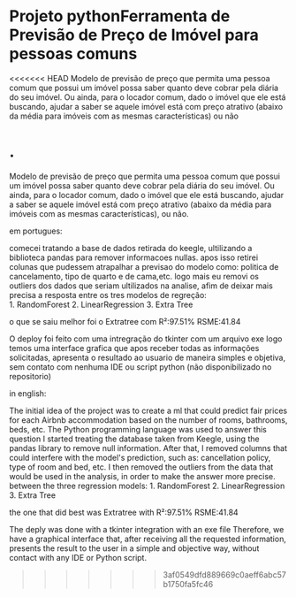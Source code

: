 # Projeto pythonFerramenta de Previsão de Preço de Imóvel para pessoas comuns 
<<<<<<< HEAD
 Modelo de previsão de preço que permita uma pessoa comum que possui um imóvel possa saber quanto deve cobrar pela diária do seu imóvel.  Ou ainda, para o locador comum, dado o imóvel que ele está buscando, ajudar a saber se aquele imóvel está com preço atrativo (abaixo da média para imóveis com as mesmas características) ou não


 .
=======
 Modelo de previsão de preço que permita uma pessoa comum que possui um imóvel possa saber quanto deve cobrar pela diária do seu imóvel.  Ou ainda, para o locador comum, dado o imóvel que ele está buscando, ajudar a saber se aquele imóvel está com preço atrativo (abaixo da média para imóveis com as mesmas características), ou não.



em portugues:

comecei tratando a base de dados retirada do keegle, ultilizando a biblioteca pandas para remover informacoes nullas.
apos isso retirei colunas que pudessem atrapalhar a previsao do modelo como: politica de cancelamento, tipo de quarto e de cama,etc.
logo mais eu removi os outliers dos dados que seriam ultilizados na analise, afim de deixar mais precisa a resposta
entre os tres modelos de regreção:  
    1. RandomForest
    2. LinearRegression
    3. Extra Tree

o que se saiu melhor foi o Extratree com R²:97.51%
RSME:41.84

O deploy foi feito com uma intregração do tkinter com um arquivo exe
logo temos uma interface grafica que apos receber todas as informações solicitadas, apresenta o resultado ao usuario de maneira simples e objetiva, sem contato com nenhuma IDE ou script python (não disponibilizado no repositorio)



in english:

The initial idea of ​​the project was to create a ml that could predict fair prices for each Airbnb accommodation based on the number of rooms, bathrooms, beds, etc. The Python programming language was used to answer this question
I started treating the database taken from Keegle, using the pandas library to remove null information.
After that, I removed columns that could interfere with the model's prediction, such as: cancellation policy, type of room and bed, etc.
I then removed the outliers from the data that would be used in the analysis, in order to make the answer more precise.
between the three regression models: 1. RandomForest
    2. LinearRegression
    3. Extra Tree

the one that did best was Extratree with R²:97.51%
RSME:41.84

The deply was done with a tkinter integration with an exe file
Therefore, we have a graphical interface that, after receiving all the requested information, presents the result to the user in a simple and objective way, without contact with any IDE or Python script.
>>>>>>> 3af0549dfd889669c0aeff6abc57b1750fa5fc46
